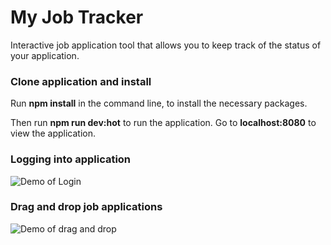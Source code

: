 # My Job Tracker
Interactive job application tool that allows you to keep track of the status of your application.

### Clone application and install
Run **npm install** in the command line, to install the necessary packages.

Then run **npm run dev:hot** to run the application. Go to **localhost:8080** to view the application.


### Logging into application
![Demo of Login](https://github.com/Jigglypuff-34/my-job-tracker/blob/main/login.gif)


### Drag and drop job applications
![Demo of drag and drop](https://github.com/Jigglypuff-34/my-job-tracker/blob/main/drag-n-drop.gif)

